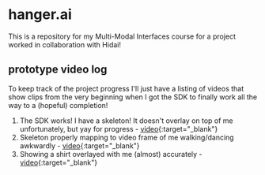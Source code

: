 # hanger.ai
This is a repository for my Multi-Modal Interfaces course for a project worked in collaboration with Hidai!

## prototype video log
To keep track of the project progress I'll just have a listing of videos that show clips from the very beginning when I got the SDK to finally work all the way to a (hopeful) completion!
1. The SDK works! I have a skeleton! It doesn't overlay on top of me unfortunately, but yay for progress - [video](https://www.dropbox.com/s/28300mt40cquufe/IMG_8375.MOV?dl=0){:target="_blank"}
2. Skeleton properly mapping to video frame of me walking/dancing awkwardly - [video](https://www.dropbox.com/s/oaolrhxlo2m21ip/IMG_8376.MOV?dl=0){:target="_blank"}
3. Showing a shirt overlayed with me (almost) accurately - [video](https://www.dropbox.com/s/wxbhurxkorq85zh/MainWindow%202020-05-03%2000-24-59.mp4?dl=0){:target="_blank"}

